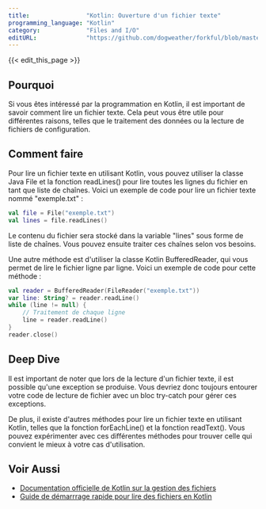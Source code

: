 ```yaml
---
title:                "Kotlin: Ouverture d'un fichier texte"
programming_language: "Kotlin"
category:             "Files and I/O"
editURL:              "https://github.com/dogweather/forkful/blob/master/content/fr/kotlin/reading-a-text-file.md"
---
```


{{< edit_this_page >}}

## Pourquoi

Si vous êtes intéressé par la programmation en Kotlin, il est important de savoir comment lire un fichier texte. Cela peut vous être utile pour différentes raisons, telles que le traitement des données ou la lecture de fichiers de configuration.

## Comment faire

Pour lire un fichier texte en utilisant Kotlin, vous pouvez utiliser la classe Java File et la fonction readLines() pour lire toutes les lignes du fichier en tant que liste de chaînes. Voici un exemple de code pour lire un fichier texte nommé "exemple.txt" :

```Kotlin
val file = File("exemple.txt")
val lines = file.readLines()
```
Le contenu du fichier sera stocké dans la variable "lines" sous forme de liste de chaînes. Vous pouvez ensuite traiter ces chaînes selon vos besoins.

Une autre méthode est d'utiliser la classe Kotlin BufferedReader, qui vous permet de lire le fichier ligne par ligne. Voici un exemple de code pour cette méthode :

```Kotlin
val reader = BufferedReader(FileReader("exemple.txt"))
var line: String? = reader.readLine()
while (line != null) {
    // Traitement de chaque ligne
    line = reader.readLine()
}
reader.close()
```

## Deep Dive

Il est important de noter que lors de la lecture d'un fichier texte, il est possible qu'une exception se produise. Vous devriez donc toujours entourer votre code de lecture de fichier avec un bloc try-catch pour gérer ces exceptions.

De plus, il existe d'autres méthodes pour lire un fichier texte en utilisant Kotlin, telles que la fonction forEachLine() et la fonction readText(). Vous pouvez expérimenter avec ces différentes méthodes pour trouver celle qui convient le mieux à votre cas d'utilisation.

## Voir Aussi

- [Documentation officielle de Kotlin sur la gestion des fichiers](https://kotlinlang.org/docs/reference/basic-input-output.html#file-read-write)
- [Guide de démarrrage rapide pour lire des fichiers en Kotlin](https://www.raywenderlich.com/3672936-kotlin-input-output-a-practical-guide-for-ios-developers)
